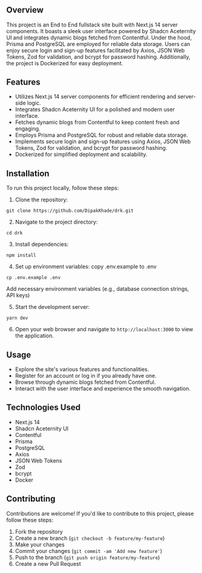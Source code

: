 # 

## Overview

This project is an End to End fullstack site built with Next.js 14 server components. It boasts a sleek user interface powered by Shadcn Aceternity UI and integrates dynamic blogs fetched from Contentful. Under the hood, Prisma and PostgreSQL are employed for reliable data storage. Users can enjoy secure login and sign-up features facilitated by Axios, JSON Web Tokens, Zod for validation, and bcrypt for password hashing. Additionally, the project is Dockerized for easy deployment.

## Features

- Utilizes Next.js 14 server components for efficient rendering and server-side logic.
- Integrates Shadcn Aceternity UI for a polished and modern user interface.
- Fetches dynamic blogs from Contentful to keep content fresh and engaging.
- Employs Prisma and PostgreSQL for robust and reliable data storage.
- Implements secure login and sign-up features using Axios, JSON Web Tokens, Zod for validation, and bcrypt for password hashing.
- Dockerized for simplified deployment and scalability.

## Installation

To run this project locally, follow these steps:

1. Clone the repository:

```
git clone https://github.com/DipakKhade/drk.git
```

2. Navigate to the project directory:

```
cd drk

```


3. Install dependencies:

```
npm install
```

4. Set up environment variables:
copy .env.example to .env
```
cp .env.example .env
```

Add necessary environment variables (e.g., database connection strings, API keys)

5. Start the development server:

```
yarn dev
```

6. Open your web browser and navigate to `http://localhost:3000` to view the application.

## Usage

- Explore the site's various features and functionalities.
- Register for an account or log in if you already have one.
- Browse through dynamic blogs fetched from Contentful.
- Interact with the user interface and experience the smooth navigation.

## Technologies Used

- Next.js 14
- Shadcn Aceternity UI
- Contentful
- Prisma
- PostgreSQL
- Axios
- JSON Web Tokens
- Zod
- bcrypt
- Docker

## Contributing

Contributions are welcome! If you'd like to contribute to this project, please follow these steps:

1. Fork the repository
2. Create a new branch (`git checkout -b feature/my-feature`)
3. Make your changes
4. Commit your changes (`git commit -am 'Add new feature'`)
5. Push to the branch (`git push origin feature/my-feature`)
6. Create a new Pull Request

